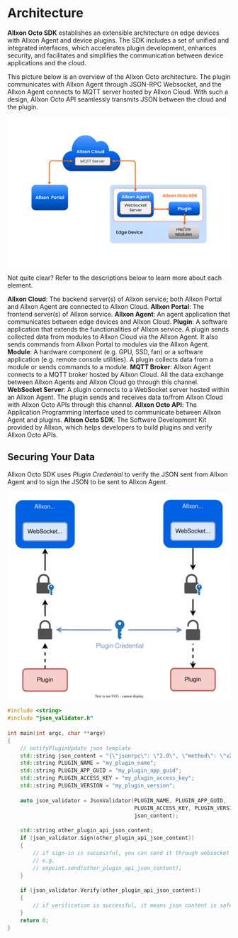 # Architecture 

**Allxon Octo SDK** establishes an extensible architecture on edge devices with Allxon Agent and device plugins. The SDK includes a set of unified and integrated interfaces, which accelerates plugin development, enhances security, and facilitates and simplifies the communication between device applications and the cloud.

This picture below is an overview of the Allxon Octo architecture. The plugin communicates with Allxon Agent through JSON-RPC Websocket, and the Allxon Agent connects to MQTT server hosted by Allxon Cloud. With such a design, Allxon Octo API seamlessly transmits JSON between the cloud and the plugin.

![allxon_infrasturcture](_img/allxon_infrastructure.png)


Not quite clear? Refer to the descriptions below to learn more about each element.

**Allxon Cloud**: The backend server(s) of Allxon service; both Allxon Portal and Allxon Agent are connected to Allxon Cloud.
**Allxon Portal**: The frontend server(s) of Allxon service.
**Allxon Agent**: An agent application that communicates between edge devices and Allxon Cloud.
**Plugin**: A software application that extends the functionalities of Allxon service. A plugin sends collected data from modules to Allxon Cloud via the Allxon Agent. It also sends commands from Allxon Portal to modules via the Allxon Agent.
**Module**: A hardware component (e.g. GPU, SSD, fan) or a software application (e.g. remote console utilities). A plugin collects data from a module or sends commands to a module.
**MQTT Broker**: Allxon Agent connects to a MQTT broker hosted by Allxon Cloud. All the data exchange between Allxon Agents and Allxon Cloud go through this channel.
**WebSocket Server**: A plugin connects to a WebSocket server hosted within an Allxon Agent. The plugin sends and receives data to/from Allxon Cloud with Allxon Octo APIs through this channel.
**Allxon Octo API**: The Application Programming Interface used to communicate between Allxon Agent and plugins.
**Allxon Octo SDK**: The Software Development Kit provided by Allxon, which helps developers to build plugins and verify Allxon Octo APIs.

## Securing Your Data​

Allxon Octo SDK uses *Plugin Credential* to verify the JSON sent from Allxon Agent and to sign the JSON to be sent to Allxon Agent.


![security](_img/Security.drawio.svg)

```cpp
#include <string>
#include "json_validator.h"

int main(int argc, char **argv)
{
    // notifyPluginUpdate json template
    std::string json_content = "{\"jsonrpc\": \"2.0\", \"method\": \"v2/notifyPluginUpdate\"...}"; 
    std::string PLUGIN_NAME = "my_plugin_name";
    std::string PLUGIN_APP_GUID = "my_plugin_app_guid";
    std::string PLUGIN_ACCESS_KEY = "my_plugin_access_key";
    std::string PLUGIN_VERSION = "my_plugin_version";
    
    auto json_validator = JsonValidator(PLUGIN_NAME, PLUGIN_APP_GUID,
                                        PLUGIN_ACCESS_KEY, PLUGIN_VERSION,
                                        json_content); 
    
    std::string other_plugin_api_json_content;
    if (json_validator.Sign(other_plugin_api_json_content))
    {
        // if sign-in is successful, you can send it through websocket
        // e.g. 
        // enpoint.send(other_plugin_api_json_content);
    }

    if (json_validator.Verify(other_plugin_api_json_content))
    {
        // if verification is successful, it means json content is safe, you can read it
    }
    return 0;
}
```
